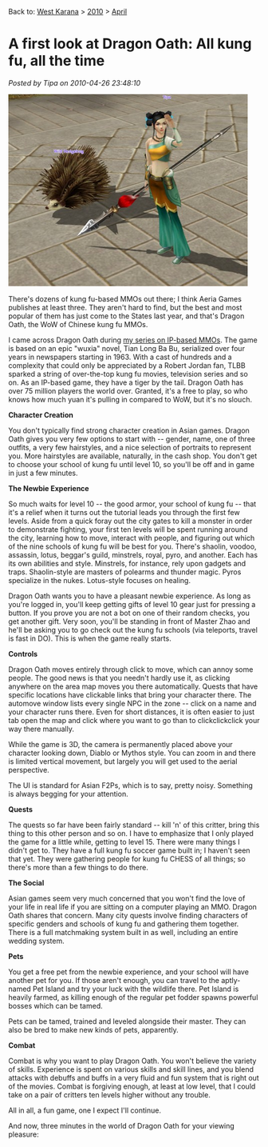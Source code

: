 Back to: [West Karana](/posts/westkarana.md) > [2010](/posts/2010/westkarana.md) > [April](./westkarana.md)
# A first look at Dragon Oath: All kung fu, all the time

*Posted by Tipa on 2010-04-26 23:48:10*

[![](../../../uploads/2010/04/Game-2010-04-26-21-38-58-89-480x384.jpg "Tipa in Dragon Oath")](../../../uploads/2010/04/Game-2010-04-26-21-38-58-89.jpg)

There's dozens of kung fu-based MMOs out there; I think Aeria Games publishes at least three. They aren't hard to find, but the best and most popular of them has just come to the States last year, and that's Dragon Oath, the WoW of Chinese kung fu MMOs.

I came across Dragon Oath during [my series on IP-based MMOs](../../../index.php/2010/04/16/ip-based-mmos-part-2-of-5/). The game is based on an epic "wuxia" novel, Tian Long Ba Bu, serialized over four years in newspapers starting in 1963. With a cast of hundreds and a complexity that could only be appreciated by a Robert Jordan fan, TLBB sparked a string of over-the-top kung fu movies, television series and so on. As an IP-based game, they have a tiger by the tail. Dragon Oath has over 75 million players the world over. Granted, it's a free to play, so who knows how much yuan it's pulling in compared to WoW, but it's no slouch.

**Character Creation**

You don't typically find strong character creation in Asian games. Dragon Oath gives you very few options to start with -- gender, name, one of three outfits, a very few hairstyles, and a nice selection of portraits to represent you. More hairstyles are available, naturally, in the cash shop. You don't get to choose your school of kung fu until level 10, so you'll be off and in game in just a few minutes.

**The Newbie Experience**

So much waits for level 10 -- the good armor, your school of kung fu -- that it's a relief when it turns out the tutorial leads you through the first few levels. Aside from a quick foray out the city gates to kill a monster in order to demonstrate fighting, your first ten levels will be spent running around the city, learning how to move, interact with people, and figuring out which of the nine schools of kung fu will be best for you. There's shaolin, voodoo, assassin, lotus, beggar's guild, minstrels, royal, pyro, and another. Each has its own abilities and style. Minstrels, for instance, rely upon gadgets and traps. Shaolin-style are masters of polearms and thunder magic. Pyros specialize in the nukes. Lotus-style focuses on healing.

Dragon Oath wants you to have a pleasant newbie experience. As long as you're logged in, you'll keep getting gifts of level 10 gear just for pressing a button. If you prove you are not a bot on one of their random checks, you get another gift. Very soon, you'll be standing in front of Master Zhao and he'll be asking you to go check out the kung fu schools (via teleports, travel is fast in DO). This is when the game really starts.

**Controls**

Dragon Oath moves entirely through click to move, which can annoy some people. The good news is that you needn't hardly use it, as clicking anywhere on the area map moves you there automatically. Quests that have specific locations have clickable links that bring your character there. The automove window lists every single NPC in the zone -- click on a name and your character runs there. Even for short distances, it is often easier to just tab open the map and click where you want to go than to clickclickclick your way there manually.

While the game is 3D, the camera is permanently placed above your character looking down, Diablo or Mythos style. You can zoom in and there is limited vertical movement, but largely you will get used to the aerial perspective.

The UI is standard for Asian F2Ps, which is to say, pretty noisy. Something is always begging for your attention.

**Quests**

The quests so far have been fairly standard -- kill 'n' of this critter, bring this thing to this other person and so on. I have to emphasize that I only played the game for a little while, getting to level 15. There were many things I didn't get to. They have a full kung fu soccer game built in; I haven't seen that yet. They were gathering people for kung fu CHESS of all things; so there's more than a few things to do there.

**The Social**

Asian games seem very much concerned that you won't find the love of your life in real life if you are sitting on a computer playing an MMO. Dragon Oath shares that concern. Many city quests involve finding characters of specific genders and schools of kung fu and gathering them together. There is a full matchmaking system built in as well, including an entire wedding system.

**Pets**

You get a free pet from the newbie experience, and your school will have another pet for you. If those aren't enough, you can travel to the aptly-named Pet Island and try your luck with the wildlife there. Pet Island is heavily farmed, as killing enough of the regular pet fodder spawns powerful bosses which can be tamed.

Pets can be tamed, trained and leveled alongside their master. They can also be bred to make new kinds of pets, apparently.

**Combat**

Combat is why you want to play Dragon Oath. You won't believe the variety of skills. Experience is spent on various skills and skill lines, and you blend attacks with debuffs and buffs in a very fluid and fun system that is right out of the movies. Combat is forgiving enough, at least at low level, that I could take on a pair of critters ten levels higher without any trouble.

All in all, a fun game, one I expect I'll continue.

And now, three minutes in the world of Dragon Oath for your viewing pleasure:


